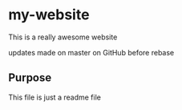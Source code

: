 # my-website

This is a really awesome website

updates made on master on GitHub before rebase

## Purpose

This file is just a readme file
